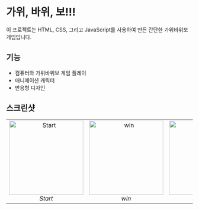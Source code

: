 # 가위, 바위, 보!!!

이 프로젝트는 HTML, CSS, 그리고 JavaScript를 사용하여 만든 간단한 가위바위보 게임입니다.

## 기능

- 컴퓨터와 가위바위보 게임 플레이
- 애니메이션 캐릭터
- 반응형 디자인

## 스크린샷

<div align="center">
  <table>
    <tr>
      <td align="center">
        <img src="https://github.com/HyungYoon-Choi/rspgame/assets/125331885/b9da932d-011d-4cf7-b982-e52939352b02" alt="Start" width="200"/>
        <br />
        <em>Start</em>
      </td>
      <td align="center">
        <img src="https://github.com/HyungYoon-Choi/rspgame/assets/125331885/76e934bb-b212-4a5c-8656-a2c1feab1640" alt="win" width="200"/>
        <br />
        <em>win</em>
      </td>
      <td align="center">
        <img src="https://github.com/HyungYoon-Choi/rspgame/assets/125331885/06d2efa8-cb23-4ddd-a9d0-359abf5da165" alt="draw" width="200"/>
        <br />
        <em>draw</em>
      </td>
      <td align="center">
        <img src="https://github.com/HyungYoon-Choi/rspgame/assets/125331885/8ab4319b-3587-4071-8d12-b2352030baa4" alt="lose" width="200"/>
        <br />
        <em>lose</em>
      </td>
    </tr>
  </table>
</div>

